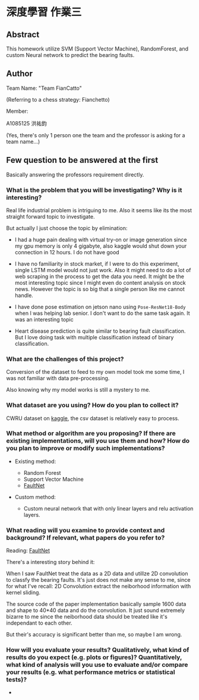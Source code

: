 #  深度學習 作業三

## Abstract

This homework utilize SVM (Support Vector Machine), RandomForest, and custom Neural network to predict the bearing faults.

## Author 

Team Name: "Team FianCatto"

(Referring to a chess strategy: Fianchetto)

Member:

A1085125 洪祐鈞 

(Yes, there's only 1 person one the team and the professor is asking for a team name...)

## Few question to be answered at the first

Basically answering the professors requirement directly.

### What is the problem that you will be investigating? Why is it interesting?

Real life industrial problem is intriguing to me. Also it seems like its the most straight forward topic to investigate.

But actually I just choose the topic by elimination:

- I had a huge pain dealing with virtual try-on or image generation since my gpu memory is only 4 gigabyte, also kaggle would shut down your connection in 12 hours. I do not have good 

- I have no familiarity in stock market, if I were to do this experiment, single LSTM model would not just work. Also it might need to do a lot of web scraping in the process to get the data you need. It might be the most interesting topic since I might even do content analysis on stock news. However the topic is so big that a single person like me cannot handle.

- I have done pose estimation on jetson nano using ```Pose-ResNet18-Body``` when I was helping lab senior. I don't want to do the same task again. It was an interesting topic

- Heart disease prediction is quite similar to bearing fault classification. But I love doing task with multiple classification instead of binary classification.

### What are the challenges of this project?

Conversion of the dataset to feed to my own model took me some time, I was not familiar with data pre-processing. 
    
Also knowing why my model works is still a mystery to me.

### What dataset are you using? How do you plan to collect it?

CWRU dataset on [kaggle](https://www.kaggle.com/datasets/brjapon/cwru-bearing-datasets), the csv dataset is relatively easy to process.

### What method or algorithm are you proposing? If there are existing implementations, will you use them and how? How do you plan to improve or modify such implementations?

- Existing method:
    - Random Forest
    - Support Vector Machine
    - [FaultNet](https://arxiv.org/abs/2010.02146)

- Custom method:
    - Custom neural network that with only linear layers and relu activation layers.



### What reading will you examine to provide context and background? If relevant, what papers do you refer to?

Reading: [FaultNet](https://arxiv.org/abs/2010.02146)

There's a interesting story behind it: 

When I saw FaultNet treat the data as a 2D data and utillze 2D convolution to classfy the bearing faults. It's just does not make any sense to me, since for what I've recall: 2D Convolution extract the neiborhood information with kernel sliding. 

The source code of the paper implementation basically sample 1600 data and shape to 40*40 data and do the convolution. It just sound extremely bizarre to me since the neiborhood data should be treated like it's independant to each other.

But their's accuracy is significant better than me, so maybe I am wrong.

### How will you evaluate your results? Qualitatively, what kind of results do you expect (e.g. plots or figures)? Quantitatively, what kind of analysis will you use to evaluate and/or compare your results (e.g. what performance metrics or statistical tests)?

-